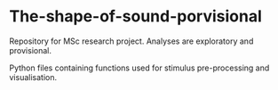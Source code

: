# The-shape-of-sound-porvisional
Repository for MSc research project. Analyses are exploratory and provisional. 

Python files containing functions used for stimulus pre-processing and visualisation. 
